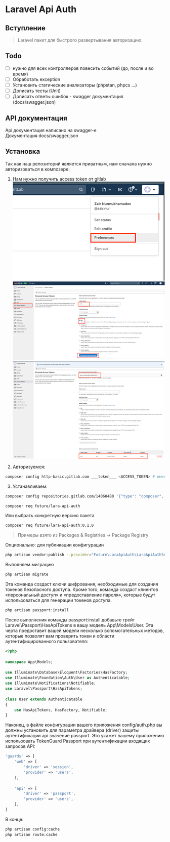 # Laravel Api Auth

## Вступление
> Laravel пакет для быстрого развертывания авторизацию.

## Todo
- [ ] нужно для всех контроллеров повесить событий (до, после и во время)
- [ ] Обработать exception 
- [ ] Установить статические анализаторы (phpstan, phpcs ...)
- [ ] Дописать тесты (Unit)
- [ ] Дописать ответы ошибок - swagger документация (docs/swagger.json)

## API документация
Api документация написано на swagger-e  
Документация docs/swagger.json

## Установка
Так как наш репозиторий является приватным, нам сначала нужно авторизоваться в композере:
1. Нам нужно получить access token от gitlab
    ![Настройки](resources/img.png)
    ![Настройки](resources/img_1.png)
    ![Настройки](resources/img_2.png)
   
2. Авторизуемся:
```bash
composer config http-basic.gitlab.com ___token___ <ACCESS_TOKEN> # вместо <ACCESS_TOKEN> вставьте ваш ACCESS_TOKEN из предыдущего шага  
```

3. Устанавливаем:
```bash
composer config repositories.gitlab.com/14060480 '{"type": "composer", "url": "https://gitlab.com/api/v4/group/14060480/-/packages/composer/packages.json"}'
```
```bash
composer req future/lara-api-auth
```
Или выбрать конкретную версию пакета
```bash
composer req future/lara-api-auth:0.1.0
```
> Примеры взято из Packages & Registries -> Package Registry 


Опционально: для публикации конфигурации
```bash
php artisan vendor:publish --provider="Future\LaraApiAuth\LaraApiAuthServiceProvider"
```

Выполняем миграцию
```bash
php artisan migrate
```
Эта команда создаст ключи шифрования, необходимые для создания токенов безопасного доступа. 
Кроме того, команда создаст клиентов «персональный доступ» и «предоставление пароля», 
которые будут использоваться для генерации токенов доступа.
```bash
php artisan passport:install
```

После выполнения команды passport:install добавьте трейт Laravel\Passport\HasApiTokens 
в вашу модель App\Models\User. Эта черта предоставит вашей модели несколько
вспомогательных методов, которые позволят вам проверить токен
и области аутентифицированного пользователя:
```php
<?php

namespace App\Models;

use Illuminate\Database\Eloquent\Factories\HasFactory;
use Illuminate\Foundation\Auth\User as Authenticatable;
use Illuminate\Notifications\Notifiable;
use Laravel\Passport\HasApiTokens;

class User extends Authenticatable
{
    use HasApiTokens, HasFactory, Notifiable;
}
```

Наконец, в файле конфигурации вашего приложения config/auth.php 
вы должны установить для параметра драйвера (driver) защиты аутентификации api значение passport. 
Это укажет вашему приложению использовать TokenGuard Passport при аутентификации входящих запросов API:
```php
'guards' => [
    'web' => [
        'driver' => 'session',
        'provider' => 'users',
    ],

    'api' => [
        'driver' => 'passport',
        'provider' => 'users',
    ],
]
```
В конце:
```bash
php artisan config:cache
php artisan route:cache
```